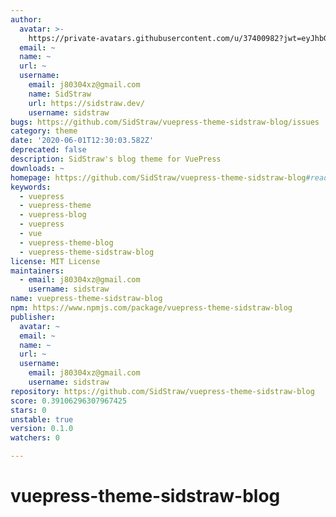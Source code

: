 ```yaml
---
author:
  avatar: >-
    https://private-avatars.githubusercontent.com/u/37400982?jwt=eyJhbGciOiJIUzI1NiIsInR5cCI6IkpXVCJ9.eyJpc3MiOiJnaXRodWIuY29tIiwiYXVkIjoicmF3LmdpdGh1YnVzZXJjb250ZW50LmNvbSIsImtleSI6ImtleTEiLCJleHAiOjE3MzQ2NzMyNjAsIm5iZiI6MTczNDY3MjA2MCwicGF0aCI6Ii91LzM3NDAwOTgyIn0.2GrDwZY2tnX71HC38mj0lgAg6GJz0NUPZ4o6wTsC2ow&v=4
  email: ~
  name: ~
  url: ~
  username:
    email: j80304xz@gmail.com
    name: SidStraw
    url: https://sidstraw.dev/
    username: sidstraw
bugs: https://github.com/SidStraw/vuepress-theme-sidstraw-blog/issues
category: theme
date: '2020-06-01T12:30:03.582Z'
deprecated: false
description: SidStraw's blog theme for VuePress
downloads: ~
homepage: https://github.com/SidStraw/vuepress-theme-sidstraw-blog#readme
keywords:
  - vuepress
  - vuepress-theme
  - vuepress-blog
  - vuepress
  - vue
  - vuepress-theme-blog
  - vuepress-theme-sidstraw-blog
license: MIT License
maintainers:
  - email: j80304xz@gmail.com
    username: sidstraw
name: vuepress-theme-sidstraw-blog
npm: https://www.npmjs.com/package/vuepress-theme-sidstraw-blog
publisher:
  avatar: ~
  email: ~
  name: ~
  url: ~
  username:
    email: j80304xz@gmail.com
    username: sidstraw
repository: https://github.com/SidStraw/vuepress-theme-sidstraw-blog
score: 0.39106296307967425
stars: 0
unstable: true
version: 0.1.0
watchers: 0

---
```


# vuepress-theme-sidstraw-blog
